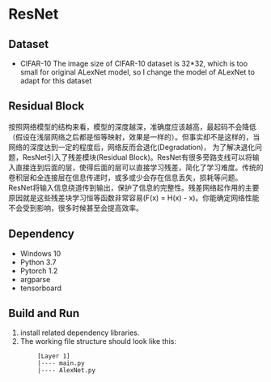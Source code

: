 # ResNet
## Dataset 
* CIFAR-10
The image size of CIFAR-10 dataset is 32*32, which is too small for original ALexNet model, so I change the model of ALexNet to adapt for this dataset

## Residual Block
按照网络模型的结构来看，模型的深度越深，准确度应该越高，最起码不会降低（假设在浅层网络之后都是恒等映射，效果是一样的）。但事实却不是这样的，当网络的深度达到一定的程度后，网络反而会退化(Degradation)， 为了解决退化问题，ResNet引入了残差模块(Residual Block)。ResNet有很多旁路支线可以将输入直接连到后面的层，使得后面的层可以直接学习残差，简化了学习难度。传统的卷积层和全连接层在信息传递时，或多或少会存在信息丢失，损耗等问题。ResNet将输入信息绕道传到输出，保护了信息的完整性。残差网络起作用的主要原因就是这些残差块学习恒等函数非常容易(F(x) = H(x) - x)。你能确定网络性能不会受到影响，很多时候甚至会提高效率。

## Dependency 
* Windows 10
* Python 3.7
* Pytorch 1.2
* argparse
* tensorboard

## Build and Run
1. install related dependency libraries.
1. The working file structure should look like this:
```
        [Layer 1]
        |---- main.py
        |---- AlexNet.py
```

